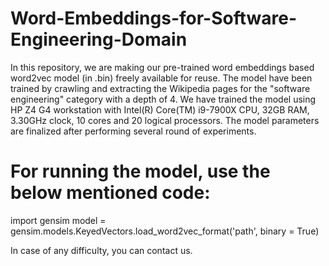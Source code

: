 # Word-Embeddings-for-Software-Engineering-Domain

In this repository, we are making our pre-trained word embeddings based word2vec model (in .bin) freely available for reuse. The model have been trained by crawling and extracting the Wikipedia pages for the "software engineering" category with a depth of 4. We have trained the model using HP Z4 G4 workstation with Intel(R) Core(TM) i9-7900X CPU, 32GB RAM, 3.30GHz clock, 10 cores and 20 logical processors. The model parameters are finalized after performing several round of experiments.


# For running the model, use the below mentioned code:

 import gensim
 model = gensim.models.KeyedVectors.load_word2vec_format('path', binary = True)


In case of any difficulty, you can contact us.

